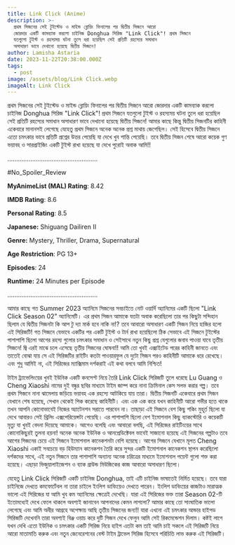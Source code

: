 ```yaml
---
title: Link Click (Anime)
description: >-
  প্রথম সিজনের সেই টুইস্টেড ও মাইন্ড ব্লোয়িং ফিনালের পর দ্বিতীয় সিজনে আরো
  জোরদার একটি কামব্যাক করলো চাইনিজ Donghua সিরিজ "Link Click"! প্রথম সিজনে
  যতগুলো টুইস্ট ও রহস্যময় ঘটনা তুলে ধরা হয়েছিল সেই প্রতিটি রহস্যের সমাধান
  অসাধারণ ভাবে দেখানো হয়েছে দ্বিতীয় সিজনে!
author: Lamisha Astaria
date: 2023-11-22T20:38:00.000Z
tags:
  - post
image: /assets/blog/Link Click.webp
imageAlt: Link Click
---
```

প্রথম সিজনের সেই টুইস্টেড ও মাইন্ড ব্লোয়িং ফিনালের পর দ্বিতীয় সিজনে আরো জোরদার একটি কামব্যাক করলো চাইনিজ Donghua সিরিজ "Link Click"! প্রথম সিজনে যতগুলো টুইস্ট ও রহস্যময় ঘটনা তুলে ধরা হয়েছিল সেই প্রতিটি রহস্যের সমাধান অসাধারণ ভাবে দেখানো হয়েছে দ্বিতীয় সিজনে! আমার কাছে কিন্তু দ্বিতীয় সিজনটির কাহিনী একেবারে মানানসই লেগেছে যেহেতু প্রথম সিজনে অনেক অনেক প্রশ্ন মাথায় জেগেছিল। সেই হিসেবে দ্বিতীয় সিজনে এতো চমৎকার ভাবে প্রতিটি প্রশ্নের উত্তর পেয়েছি যা দেখে খুব শান্তি পেয়েছি। তবে দ্বিতীয় সিজন শেষে আরো কয়েক গুণ ভয়াবহ ও সারপ্রাইজিং একটি টুইস্ট রাখা হয়েছে যা দেখে পুরোই অবাক আমি!! 


...................................................

\#No_Spoiler_Review 


**MyAnimeList (MAL) Rating**: 8.42 


**IMDB Rating**: 8.6 


**Personal Rating**: 8.5


**Japanese:** Shiguang Dailiren II 


**Genre:** Mystery, Thriller, Drama, Supernatural

 
**Age Restriction**: PG 13+


**Episodes**: 24 


**Runtime:** 24 Minutes per Episode 


...................................................


আমার কাছে গত Summer 2023 অ্যানিমে সিজনের সবচাইতে নোট ওয়ার্দি অ্যানিমের একটি ছিলো "Link Click Season 02" অ্যানিমেটি। এর প্রথম সিজন আমাকে যতটা অবাক করেছিলো তার পর কিছুটা সন্দিহান ছিলাম যে দ্বিতীয় সিজনটা কি আপ টু দ্যা মার্ক হবে নাকি না!? তবে আবারো অসাধারণ একটি সিজন নিয়ে হাজির হলো এই সিরিজটি! গত সিজনে যেভাবে একটির পর একটি টুইস্ট ও টার্ন রাখা হয়েছিলো ঠিক সেভাবে এই সিজনে টুইস্টের পাশাপাশি ছিলো আগের রহস্য গুলোর চমৎকার সমাধান ও সেইসাথে নতুন কিছু প্রশ্ন যেগুলোর জবাব পাওয়া যাবে তৃতীয় সিজনে! জ্বি এরই মাঝে চলে এসেছে তৃতীয় সিজনের ঘোষনা!! আমি তো খুবই এক্সাইটেড পরের কাহিনী জানতে এবং তাতেই বোঝা যায় সে এই সিরিজটির রাইটিং কতটা পাওয়ারফুল যে দুটো সিজন পরও কাহিনীটি আমাকে ধরে রেখেছে। এবং শুধু আমিই না, এই সিরিজের ম্যাক্সিমাম দর্শকরাই এই কথা বলবে আমি নিশ্চিত! 

টাইম ট্র্যাভেলিংয়ের খুবই ইউনিক একটি কনসেপ্ট নিয়ে তৈরি Link Click সিরিজটি তুলে ধরেছে Lu Guang ও Cheng Xiaoshi নামের দুই বন্ধুর ছবির মাধ্যমে টাইম জাম্প করে নানা ক্রিমিনাল কেস সলভ করার গল্প। তবে প্রথম সিজনে নানা ঝামেলায় জড়িয়ে ভয়াবহ এক রহস্যে আটকিয়ে যায় তারা। দ্বিতীয় সিজনটি একেবারে প্রথম সিজন যেখানে শেষ হয়েছে, সেখান থেকেই পিক করেছে কাহিনীটি। এবং এক এক করে যখন কাহিনীটি আরো গভীর হতে থাকে তখন আপনি কোনোভাবেই নিজের অ্যাটেনশন সরাতে পারবেন না। তাছাড়া এই সিজনে বেশ কিছু শকিং মুহূর্ত ছিলো যা দেখে আবারও সেই থ্রিলিং এক্সপেরিয়েন্সটা পেয়েছি। এর পাশাপাশি ছিলো বেশ ইমোশনাল কিছু ব্যাকস্টোরি ও কয়েকটি মৃত্যু যা খুবই বেদনা দিয়েছে আমাকে। আগেও বলেছি এবং আবারো বলছি, এই সিরিজের রাইটিংয়ের সাথে কোনোকিছুরই তুলনা হয়না! অনেক অনেক ইউনিক ও আনপ্রেডিক্টেবল ভাবেই সাজানো হয়েছে এই সিজনের গল্পটাও তবে আগের সিজনের চেয়ে এই সিজনে ইমোশনাল কানেকশনটা বেশি হয়েছে। আগের সিজনে যেখানে মূলত Cheng Xiaoshi একাই সবচেয়ে বড় হিউম্যান কানেকশন তৈরি করে সুন্দর একটি ইমোশনাল কানেকশন স্থাপন করেছিলো দর্শকদের সাথে, এই নতুন সিজনে তার পাশাপাশি অন্যান্য অনেক চরিত্রের মাধ্যমে ইমোশনাল পয়েন্ট গুলো শক্ত করা হয়েছে। এছাড়া ভিজুয়ালাইজেশন ও ব্যাক গ্রাউন্ড মিউজিকের কাজ আবারো অসাধারণ ছিলো। 

যেহেতু Link Click সিরিজটি একটি চাইনিজ Donghua, তাই এটি চাইনিজ ভাষাতেই নির্মিত হয়েছে। তবে যারা চাইনিজে দেখতে কমফোর্টেবল না তারা চাইলে ইংলিশ ডাবিংয়েও দেখতে পারেন। ইংলিশ ডাবিংয়ের কাজটাও মারাত্মক ভালো এই সিরিজের যা আমি খুব কম অ্যানিমের ক্ষেত্রেই দেখেছি। যারা এই সিরিজের ভক্ত তারা Season‌ 02-টি ইতোমধ্যেই দেখে ফেলে থাকলে অবশ্যই জানাবেন আপনাদের কেমন লাগলো? আমার কাছে তো সাংঘাতিক ভালো লেগেছে এবং আমি অধীর আগ্রহে অপেক্ষায় আছি তৃতীয় সিজনের জন্য!! যারা এখনো এই চমৎকার আন্ডার হাইপড সিরিজটি দেখেননি তারা অবশ্যই বিঞ্জ ওয়াচ করে দুটি সিজন দেখে ফেলুন আমি সেই রিকমেন্ডেশন দিলাম। কষ্টই লাগে যখন দেখি এতো ইউনিক ও চমৎকার একটি সিরিজ নিয়ে হাইপ এতটা কম তাই আমি চাই সকলে এই সিরিজটি নিয়ে আরো মাতামাতি করুক এবং নতুন জেনেরেশনের বেস্ট টাইম ট্রাভেল সিরিজ হিসেবে পরিচিতি লাভ করুক এই সিরিজটি।
